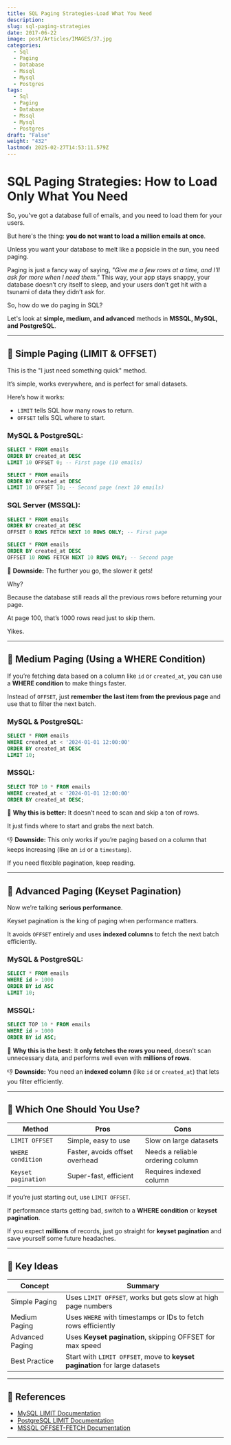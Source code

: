 ```yaml
---
title: SQL Paging Strategies-Load What You Need
description: 
slug: sql-paging-strategies
date: 2017-06-22
image: post/Articles/IMAGES/37.jpg
categories:
  - Sql
  - Paging
  - Database
  - Mssql
  - Mysql
  - Postgres
tags:
  - Sql
  - Paging
  - Database
  - Mssql
  - Mysql
  - Postgres
draft: "False"
weight: "432"
lastmod: 2025-02-27T14:53:11.579Z
---
```

# SQL Paging Strategies: How to Load Only What You Need

So, you've got a database full of emails, and you need to load them for your users.

But here's the thing: **you do not want to load a million emails at once**.

Unless you want your database to melt like a popsicle in the sun, you need paging.

Paging is just a fancy way of saying, *"Give me a few rows at a time, and I'll ask for more when I need them."* This way, your app stays snappy, your database doesn’t cry itself to sleep, and your users don’t get hit with a tsunami of data they didn’t ask for.

So, how do we do paging in SQL?

Let's look at **simple, medium, and advanced** methods in **MSSQL, MySQL, and PostgreSQL**.

***

## 🥤 Simple Paging (LIMIT & OFFSET)

This is the "I just need something quick" method.

It’s simple, works everywhere, and is perfect for small datasets.

Here’s how it works:

* `LIMIT` tells SQL how many rows to return.
* `OFFSET` tells SQL where to start.

### **MySQL & PostgreSQL:**

```sql
SELECT * FROM emails
ORDER BY created_at DESC
LIMIT 10 OFFSET 0; -- First page (10 emails)
```

```sql
SELECT * FROM emails
ORDER BY created_at DESC
LIMIT 10 OFFSET 10; -- Second page (next 10 emails)
```

### **SQL Server (MSSQL):**

```sql
SELECT * FROM emails
ORDER BY created_at DESC
OFFSET 0 ROWS FETCH NEXT 10 ROWS ONLY; -- First page
```

```sql
SELECT * FROM emails
ORDER BY created_at DESC
OFFSET 10 ROWS FETCH NEXT 10 ROWS ONLY; -- Second page
```

📌 **Downside:** The further you go, the slower it gets!

Why?

Because the database still reads all the previous rows before returning your page.

At page 100, that’s 1000 rows read just to skip them.

Yikes.

***

## 🍔 Medium Paging (Using a WHERE Condition)

If you’re fetching data based on a column like `id` or `created_at`, you can use a **WHERE condition** to make things faster.

Instead of `OFFSET`, just **remember the last item from the previous page** and use that to filter the next batch.

### **MySQL & PostgreSQL:**

```sql
SELECT * FROM emails
WHERE created_at < '2024-01-01 12:00:00'
ORDER BY created_at DESC
LIMIT 10;
```

### **MSSQL:**

```sql
SELECT TOP 10 * FROM emails
WHERE created_at < '2024-01-01 12:00:00'
ORDER BY created_at DESC;
```

📌 **Why this is better:** It doesn’t need to scan and skip a ton of rows.

It just finds where to start and grabs the next batch.

👎 **Downside:** This only works if you’re paging based on a column that keeps increasing (like an `id` or a `timestamp`).

If you need flexible pagination, keep reading.

***

## 🚀 Advanced Paging (Keyset Pagination)

Now we’re talking **serious performance**.

Keyset pagination is the king of paging when performance matters.

It avoids `OFFSET` entirely and uses **indexed columns** to fetch the next batch efficiently.

### **MySQL & PostgreSQL:**

```sql
SELECT * FROM emails
WHERE id > 1000
ORDER BY id ASC
LIMIT 10;
```

### **MSSQL:**

```sql
SELECT TOP 10 * FROM emails
WHERE id > 1000
ORDER BY id ASC;
```

📌 **Why this is the best:** It **only fetches the rows you need**, doesn’t scan unnecessary data, and performs well even with **millions of rows**.

👎 **Downside:** You need an **indexed column** (like `id` or `created_at`) that lets you filter efficiently.

***

## 🧐 Which One Should You Use?

| Method              | Pros                           | Cons                             |
| ------------------- | ------------------------------ | -------------------------------- |
| `LIMIT OFFSET`      | Simple, easy to use            | Slow on large datasets           |
| `WHERE condition`   | Faster, avoids offset overhead | Needs a reliable ordering column |
| `Keyset pagination` | Super-fast, efficient          | Requires indexed column          |

If you’re just starting out, use `LIMIT OFFSET`.

If performance starts getting bad, switch to a **WHERE condition** or **keyset pagination**.

If you expect **millions** of records, just go straight for **keyset pagination** and save yourself some future headaches.

***

## 🎯 Key Ideas

| Concept         | Summary                                                                     |
| --------------- | --------------------------------------------------------------------------- |
| Simple Paging   | Uses `LIMIT OFFSET`, works but gets slow at high page numbers               |
| Medium Paging   | Uses `WHERE` with timestamps or IDs to fetch rows efficiently               |
| Advanced Paging | Uses **Keyset pagination**, skipping OFFSET for max speed                   |
| Best Practice   | Start with `LIMIT OFFSET`, move to **keyset pagination** for large datasets |

***

## 🔗 References

* [MySQL LIMIT Documentation](https://dev.mysql.com/doc/refman/8.0/en/select.html#id4651996)
* [PostgreSQL LIMIT Documentation](https://www.postgresql.org/docs/current/queries-limit.html)
* [MSSQL OFFSET-FETCH Documentation](https://learn.microsoft.com/en-us/sql/t-sql/queries/select-order-by-clause-transact-sql?view=sql-server-ver16)

***
